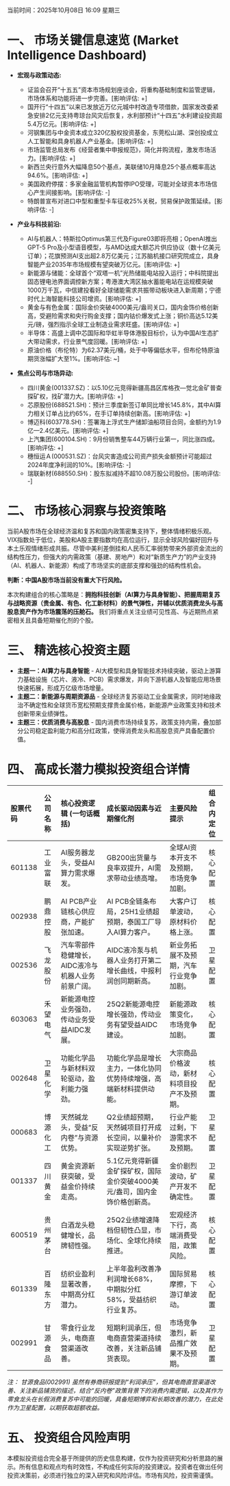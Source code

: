 当前时间：2025年10月08日 16:09 星期三

# 一、 市场关键信息速览 (Market Intelligence Dashboard)

*   **宏观与政策动态:**
    *   证监会召开“十五五”资本市场规划座谈会，将重构基础制度和监管逻辑，市场体系和功能将进一步完善。[影响评估: +]
    *   国开行“十四五”以来已发放近万亿元城中村改造专项借款，国家发改委紧急安排2亿元支持粤琼台风灾后恢复，水利部预计“十四五”水利建设投资超5.4万亿元。[影响评估: +]
    *   河钢集团与中金资本成立320亿股权投资基金，东莞松山湖、深创投成立人工智能和具身机器人产业基金。[影响评估: +]
    *   市场监管总局发布《经营者集中申报规范》，简化并购流程，激发市场活力。[影响评估: +]
    *   新西兰央行意外大幅降息50个基点，美联储10月降息25个基点概率高达94.6%。[影响评估: +]
    *   美国政府停摆：多家金融监管机构暂停IPO受理，可能对全球资本市场信心产生间接影响。[影响评估: -]
    *   特朗普宣布对进口中型和重型卡车征收25%关税，贸易保护政策延续。[影响评估: -]

*   **产业与科技前沿:**
    *   AI与机器人：特斯拉Optimus第三代及Figure03即将亮相；OpenAI推出GPT-5 Pro及小型语音模型，与AMD达成大额芯片供应协议（数十亿美元订单）；花旗预测AI支出超2.8万亿美元；江苏脑机接口研究院成立，具身智能产业2035年市场规模有望突破万亿元。[影响评估: +]
    *   新能源与储能：全球首个“双塔一机”光热储能电站投入运行；中科院提出固态锂电池界面调控新方案；粤港澳大湾区抽水蓄能电站在运规模突破1000万千瓦，中信建投看好全球储能需求共振带动板块进入新周期；宁德时代上海智能科技公司增资。[影响评估: +]
    *   黄金与有色金属：国际金价突破4000美元/盎司关口，国内金饰价格创新高，受避险需求和央行购金支撑；国内钴价爆发式上涨；铜价高达5.12美元/磅，强烈指示全球工业制造业需求旺盛。[影响评估: +]
    *   半导体：高盛上调中芯国际和华虹半导体港股目标价，认为中国AI生态扩大带动需求，行业景气度回暖。[影响评估: +]
    *   原油价格（布伦特）为62.37美元/桶，处于中等偏低水平，但布伦特原油期货涨幅扩大至1%。[影响评估: ~]

*   **焦点公司与市场异动:**
    *   四川黄金(001337.SZ)：以5.10亿元竞得新疆高昌区库格孜—觉北金矿普查探矿权，找矿潜力大。[影响评估: +]
    *   芯原股份(688521.SH)：预计三季度新签订单同比增长145.8%，其中AI算力相关订单占比约65%，在手订单持续创新高。[影响评估: +]
    *   博迈科(603778.SH)：签署海上浮式生产储卸油船项目合同，金额约为1.9亿—2.4亿美元。[影响评估: +]
    *   上汽集团(600104.SH)：9月份销售整车44万辆行业第一，同比涨四成。[影响评估: +]
    *   穗恒运Ａ(000531.SZ)：台风灾害造成公司资产损失金额预计可能超过2024年度净利润的10%。[影响评估: -]
    *   瑞联新材(688550.SH)：股东拟减持不超10.08万股公司股份。[影响评估: -]

# 二、 市场核心洞察与投资策略

当前A股市场在全球经济温和复苏和国内政策密集支持下，整体情绪积极乐观。VIX指数处于低位，美股和A股主要指数均在高位运行，显示全球风险偏好回升与本土乐观情绪形成共振。尽管中美利差倒挂和人民币汇率弱势带来外部资金流出的结构性压力，但强大的内需政策（基建、房地产）和对“新质生产力”的产业支持（AI、机器人、新能源）构成了市场坚实的底部支撑和强劲的结构性机会。

**判断：中国A股市场当前没有重大下行风险。**

本次构建组合的核心策略是：**拥抱科技创新（AI算力与具身智能）、把握周期复苏与战略资源（贵金属、有色、化工新材料）的景气弹性，并辅以优质消费龙头与高股息资产作为市场震荡的压舱石。** 我们将重点关注业绩可见性高、与近期热点紧密相关且具备短期催化剂的个股。

# 三、 精选核心投资主题

*   **主题一：AI算力与具身智能** - AI大模型和具身智能技术持续突破，驱动上游算力基础设施（芯片、液冷、PCB）需求爆发，并向下游机器人及智能应用场景快速拓展，形成万亿级市场增量。
*   **主题二：新能源与周期资源品** - 全球经济复苏驱动工业金属需求，同时地缘政治不确定性和全球货币宽松预期支撑贵金属价格，新能源产业政策支持和技术创新带来业绩弹性。
*   **主题三：优质消费与高股息** - 国内消费市场持续复苏，政策支持内需，叠加部分公司稳定盈利能力和高分红政策，使得消费龙头和高股息资产具备配置价值。

# 四、 高成长潜力模拟投资组合详情

| 股票代码 | 公司名称 | 核心投资逻辑 (一句话概括) | 成长驱动因素与近期催化剂 | 主要风险提示 | 组合内定位 |
| :------- | :------- | :-------------------------- | :--------------------- | :----------------- | :--------- |
| 601138   | 工业富联 | AI服务器龙头，受益AI算力需求爆发。 | GB200出货量与良率双提升，AI需求带动业绩高增。 | 全球AI资本开支不及预期，市场竞争加剧。 | 核心配置 |
| 002938   | 鹏鼎控股 | AI PCB产业链核心供应商，产能扩张加速。 | AI PCB全链条布局，25H1业绩超预期，泰国工厂导入AI算力客户。 | 大客户订单波动，原材料价格上涨。 | 核心配置 |
| 002536   | 飞龙股份 | 汽车零部件稳健增长，AIDC液冷与机器人业务前景广阔。 | AIDC液冷泵与机器人业务打开第二增长曲线，中报利润创同期新高。 | 新业务拓展不及预期，汽车行业竞争加剧。 | 卫星配置 |
| 603063   | 禾望电气 | 新能源电控业务强劲，传动业务受益AIDC发展。 | 25Q2新能源电控增长强劲，传动业务有望受益AIDC建设。 | 新能源政策变化，市场竞争加剧。 | 核心配置 |
| 002648   | 卫星化学 | 功能化学品与新材料双轮驱动，盈利能力强劲。 | 功能化学品是增长主力，一体化协同优势持续增强，高端新材料提供动能。 | 大宗商品价格波动，新材料项目投产不及预期。 | 核心配置 |
| 000683   | 博源化工 | 天然碱龙头，受益“反内卷”与资源优势。 | Q2业绩超预期，天然碱项目打开成长空间，以量补价实现逆势扩张。 | 行业产能过剩，下游需求不及预期。 | 卫星配置 |
| 001337   | 四川黄金 | 黄金资源新获突破，受益金价持续走高。 | 5.1亿元竞得新疆金矿探矿权，国际金价突破4000美元/盎司，国内金饰价格创新高。 | 金价剧烈波动，矿产开发不确定性。 | 卫星配置 |
| 600519   | 贵州茅台 | 白酒龙头稳健增长，品牌韧性强。 | 25Q2业绩增速降档但韧性凸显，市场化、全球化持续推进。 | 宏观经济下行，高端消费受阻，政策风险。 | 核心配置 |
| 601339   | 百隆东方 | 纺织业盈利显著改善，中期高分红潜力。 | 上半年盈利改善净利润增长68%，中期拟分红58%，受益纺织行业复苏。 | 国际贸易摩擦，下游订单波动。 | 核心配置 |
| 002991   | 甘源食品 | 零食行业龙头，电商直营渠道改善。 | 短期利润承压，但电商直营渠道持续改善，关注新品铺货表现。 | 市场竞争激烈，新品推广效果不及预期。 | 卫星配置 |

*注： 甘源食品(002991) 虽然有券商研报提到“利润承压”，但其电商直营渠道改善、关注新品铺货的描述，结合“反内卷”政策背景下的消费内需逻辑，以及其作为零食龙头在长假消费复苏中可能的回暖，具备短期博弈和长期改善的潜力，在此处作为卫星配置，以期获取超额收益。*

# 五、 投资组合风险声明
本模拟投资组合完全基于所提供的历史信息构建，仅作为投资研究和分析思路的展示。所有信息和观点均有时效性，不构成任何实际的投资建议。投资者在做出任何投资决策前，必须进行独立的深入研究和风险评估。市场有风险，投资需谨慎。